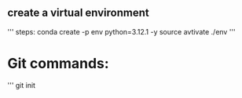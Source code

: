 ## create a virtual environment

'''
steps:
conda create -p env python=3.12.1 -y
source avtivate ./env
'''

# Git commands:

'''
git init
